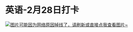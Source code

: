 # 英语-2月28日打卡

[![图片可能因为网络原因掉线了，请刷新或直接点我查看图片~](https://cdn.jsdelivr.net/gh/ylsislove/image-home/test/20210228233104.jpg)](https://cdn.jsdelivr.net/gh/ylsislove/image-home/test/20210228233104.jpg)
